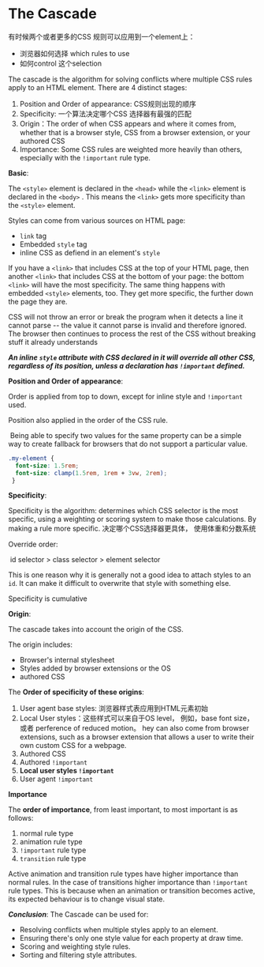 # The Cascade

有时候两个或者更多的CSS 规则可以应用到一个element上：

- 浏览器如何选择 which rules to use
- 如何control 这个selection



The cascade is the algorithm for solving conflicts where multiple CSS rules apply to an HTML element. There are 4 distinct stages:

1. Position and Order of appearance: CSS规则出现的顺序
2. Specificity: 一个算法决定哪个CSS 选择器有最强的匹配
3. Origin：The order of when CSS appears and where it comes from, whether that is a browser style, CSS from a browser extension, or your authored CSS
4. Importance: Some CSS rules are weighted more heavily than others, especially with the `!important` rule type.



**Basic**:

The `<style>` element is declared in the `<head>` while the `<link>` element is declared in the `<body>` . This means the `<link>` gets more specificity than the `<style>` element.

Styles can come from various sources on HTML page:

- `link` tag
- Embedded `style` tag
- inline CSS as defiend in an element's `style` 

If you have a `<link>` that includes CSS at the top of your HTML page, then another `<link>` that includes CSS at the bottom of your page: the bottom `<link>` will have the most specificity. The same thing happens with embedded `<style>` elements, too. They get more specific, the further down the page they are.



CSS will not throw an error or break the program when it detects a line it cannot parse -- the value it cannot parse is invalid and therefore ignored. The browser then continues to process the rest of the CSS without breaking stuff it already understands



***An inline `style` attribute with CSS declared in it will override all other CSS, regardless of its position, unless a declaration has `!important` defined.***



**Position and Order of appearance**:

Order is applied from top to down, except for inline style and `!important` used.

Position also applied in the order of the CSS rule. 

​	Being able to specify two values for the same property can be a simple way to create fallback for browsers that do not support a particular value.

```css
.my-element {
  font-size: 1.5rem;
  font-size: clamp(1.5rem, 1rem + 3vw, 2rem);
 }
```





**Specificity**:

Specificity is the algorithm: determines which CSS selector is the most specific, using a weighting or scoring system to make those calculations. By making a rule more specific. 决定哪个CSS选择器更具体， 使用体重和分数系统

Override order:

​	id selector > class selector > element selector



This is one reason why it is generally not a good idea to attach styles to an `id`. It can make it difficult to overwrite that style with something else.



Specificity is cumulative



**Origin**: 

The cascade takes into account the origin of the CSS. 

The origin includes:

- Browser's internal stylesheet
- Styles added by browser extensions or the OS
- authored CSS

The **Order of specificity of these origins**:

1. User agent base styles: 浏览器样式表应用到HTML元素初始
2. Local User styles：这些样式可以来自于OS level， 例如，base font size， 或者 perference of reduced motion。 hey can also come from browser extensions, such as a browser extension that allows a user to write their own custom CSS for a webpage.
3. Authored CSS
4. Authored `!important`
5. **Local user styles `!important`**
6. User agent `!important`



**Importance**

The **order of importance**, from least important, to most important is as follows:

1. normal rule type
2. animation rule type
3. `!important` rule type
4. `transition` rule type

Active animation and transition rule types have higher importance than normal rules. In the case of transitions higher importance than `!important` rule types. This is because when an animation or transition becomes active, its expected behaviour is to change visual state.





***Conclusion***: The Cascade can be used for:

- Resolving conflicts when multiple styles apply to an element.
- Ensuring there's only one style value for each property at draw time.
- Scoring and weighting style rules.
- Sorting and filtering style attributes.































